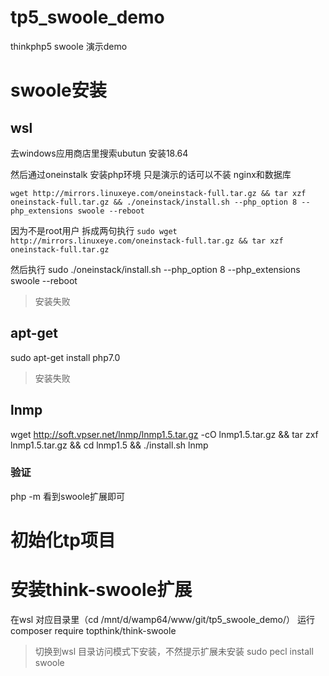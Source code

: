 # tp5_swoole_demo
thinkphp5 swoole 演示demo

# swoole安装

## wsl
去windows应用商店里搜索ubutun 安装18.64

然后通过oneinstalk 安装php环境 只是演示的话可以不装 nginx和数据库

```wget http://mirrors.linuxeye.com/oneinstack-full.tar.gz && tar xzf oneinstack-full.tar.gz && ./oneinstack/install.sh --php_option 8 --php_extensions swoole --reboot ```

因为不是root用户 拆成两句执行 ```sudo wget http://mirrors.linuxeye.com/oneinstack-full.tar.gz && tar xzf oneinstack-full.tar.gz```

然后执行 sudo ./oneinstack/install.sh --php_option 8 --php_extensions swoole --reboot

> 安装失败

## apt-get

sudo apt-get install php7.0

> 安装失败

## lnmp

wget http://soft.vpser.net/lnmp/lnmp1.5.tar.gz -cO lnmp1.5.tar.gz && tar zxf lnmp1.5.tar.gz && cd lnmp1.5 && ./install.sh lnmp

### 验证

php -m 看到swoole扩展即可



# 初始化tp项目

# 安装think-swoole扩展

在wsl 对应目录里（cd /mnt/d/wamp64/www/git/tp5_swoole_demo/） 运行
composer require topthink/think-swoole
> 切换到wsl 目录访问模式下安装，不然提示扩展未安装
> sudo pecl install swoole




